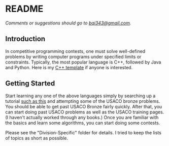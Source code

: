 # README

*Comments or suggestions should go to bqi343@gmail.com.*

## Introduction

In competitive programming contests, one must solve well-defined problems by writing computer programs under specified limits or constraints. Typically, the most popular language is C++, followed by Java and Python. Here is my [C++ template](http://ideone.com/qMLEgu) if anyone is interested.

## Getting Started

Start learning any one of the above languages simply by searching up a tutorial [such as this](https://www.google.com/url?q=http%3A%2F%2Fwww.cplusplus.com%2Fdoc%2Ftutorial%2F&sa=D) and attempting some of the USACO bronze problems. You should be able to get past USACO Bronze fairly quickly. After that, you can start doing past USACO problems as well as the USACO training pages. (I haven't actually worked through any books.) Once you are familiar with the basics and learn some algorithms, you can start doing some contests. 

Please see the "Division-Specific" folder for details. I tried to keep the lists of topics as short as possible.
